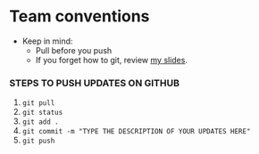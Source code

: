# Team conventions
* Keep in mind:  
  * Pull before you push
  * If you forget how to git, review [my slides](https://docs.google.com/presentation/d/1ty7IH7IoLaKAfLkPaIU1yQXCcZ6UG-PGIatO18-uACY/edit).

### STEPS TO PUSH UPDATES ON GITHUB
1. `git pull`
2. `git status`
3. `git add .`
4. `git commit -m "TYPE THE DESCRIPTION OF YOUR UPDATES HERE"`
5. `git push`
